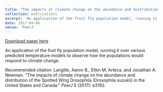 ```yaml
---
title: "The impacts of climate change on the abundance and distribution of the Spotted Wing Drosophila (Drosophila suzukii) in the United States and Canada"
collection: publications
excerpt: 'An application of the fruit fly population model, running it over various predicted temperature models to observe how the populations would respond to climate change.'
date: 2017-04-06
venue: 'PeerJ'
---
```


<a href='http://emarteca.github.io/files/peerj17.pdf'>Download paper here</a>

An application of the fruit fly population model, running it over various predicted temperature models to observe how the populations would respond to climate change.

Recommended citation: Langille, Aaron B., Ellen M. Arteca, and Jonathan A. Newman. "The impacts of climate change on the abundance and distribution of the Spotted Wing Drosophila (Drosophila suzukii) in the United States and Canada." <i>PeerJ</i> 5 (2017): e3192.